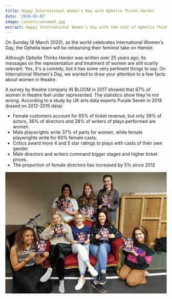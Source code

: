 ```yaml
---
title: Happy International Women's Day with Ophelia Thinks Harder
date: '2020-03-07'
image: /assets/unnamed.jpg
extract: Happy International Women's Day with the cast of Ophelia Thinks Harder
---
```

On Sunday (8 March 2020), as the world celebrates International Women's Day, the Ophelia team will be rehearsing their feminist take on *Hamlet*.

Although *Ophelia Thinks Harder* was written over 25 years ago, its messages on the representation and treatment of women are still scarily relevant. Yes, it's a comedy, but it has some very pertinent things to say. On International Women's Day, we wanted to draw your attention to a few facts about women in theatre.

A survey by theatre company iN BLOOM in 2017 showed that 87% of women in theatre feel under represented. The statistics show they're not wrong. According to a study by UK arts data experts Purple Seven in 2018 (based on 2012-2015 data):

* Female customers account for 65% of ticket revenue, but only 39% of actors, 36% of directors and 28% of writers of plays performed are women.
* Male playwrights write 37% of parts for women, while female playwrights write for 60% female casts.
* Critics award more 4 and 5 star ratings to plays with casts of their own gender.
* Male directors and writers command bigger stages and higher ticket prices.
* The proportion of female directors has increased by 5% since 2012

![](/assets/unnamed.jpg)